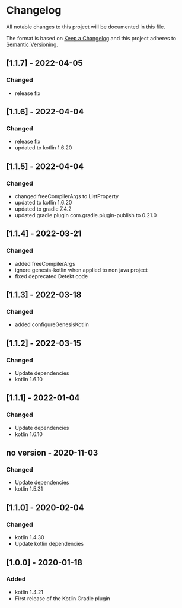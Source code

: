 # Changelog
All notable changes to this project will be documented in this file.

The format is based on [Keep a Changelog](http://keepachangelog.com/en/1.0.0/)
and this project adheres to [Semantic Versioning](http://semver.org/spec/v2.0.0.html).

## [1.1.7] - 2022-04-05
### Changed
- release fix

## [1.1.6] - 2022-04-04
### Changed
- release fix
- updated to kotlin 1.6.20

## [1.1.5] - 2022-04-04
### Changed
- changed freeCompilerArgs to ListProperty
- updated to kotlin 1.6.20
- updated to gradle 7.4.2
- updated gradle plugin com.gradle.plugin-publish to 0.21.0

## [1.1.4] - 2022-03-21
### Changed
- added freeCompilerArgs
- ignore genesis-kotlin when applied to non java project
- fixed deprecated Detekt code

## [1.1.3] - 2022-03-18
### Changed
- added configureGenesisKotlin

## [1.1.2] - 2022-03-15
### Changed
- Update dependencies
- kotlin 1.6.10

## [1.1.1] - 2022-01-04
### Changed
- Update dependencies
- kotlin 1.6.10

## no version - 2020-11-03
### Changed
- Update dependencies
- kotlin 1.5.31

## [1.1.0] - 2020-02-04
### Changed
- kotlin 1.4.30
- Update kotlin dependencies

## [1.0.0] - 2020-01-18
### Added
- kotlin 1.4.21
- First release of the Kotlin Gradle plugin

